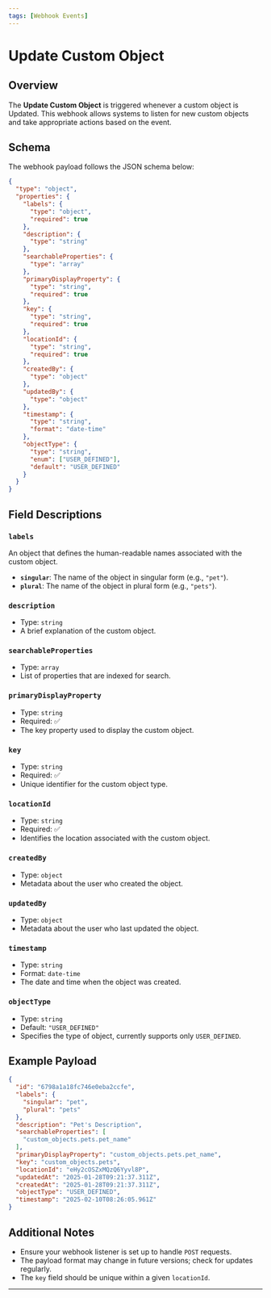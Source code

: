 ```yaml
---
tags: [Webhook Events]
---
```


# Update Custom Object

## Overview

The **Update Custom Object** is triggered whenever a custom object is Updated. This webhook allows systems to listen for new custom objects and take appropriate actions based on the event.

## Schema

The webhook payload follows the JSON schema below:

```json json_schema
{
  "type": "object",
  "properties": {
    "labels": {
      "type": "object",
      "required": true
    },
    "description": {
      "type": "string"
    },
    "searchableProperties": {
      "type": "array"
    },
    "primaryDisplayProperty": {
      "type": "string",
      "required": true
    },
    "key": {
      "type": "string",
      "required": true
    },
    "locationId": {
      "type": "string",
      "required": true
    },
    "createdBy": {
      "type": "object"
    },
    "updatedBy": {
      "type": "object"
    },
    "timestamp": {
      "type": "string",
      "format": "date-time"
    },
    "objectType": {
      "type": "string",
      "enum": ["USER_DEFINED"],
      "default": "USER_DEFINED"
    }
  }
}
```

## Field Descriptions

### `labels`
An object that defines the human-readable names associated with the custom object.
- **`singular`**: The name of the object in singular form (e.g., `"pet"`).
- **`plural`**: The name of the object in plural form (e.g., `"pets"`).

### `description`
- Type: `string`
- A brief explanation of the custom object.

### `searchableProperties`
- Type: `array`
- List of properties that are indexed for search.

### `primaryDisplayProperty`
- Type: `string`
- Required: ✅
- The key property used to display the custom object.

### `key`
- Type: `string`
- Required: ✅
- Unique identifier for the custom object type.

### `locationId`
- Type: `string`
- Required: ✅
- Identifies the location associated with the custom object.

### `createdBy`
- Type: `object`
- Metadata about the user who created the object.

### `updatedBy`
- Type: `object`
- Metadata about the user who last updated the object.

### `timestamp`
- Type: `string`
- Format: `date-time`
- The date and time when the object was created.

### `objectType`
- Type: `string`
- Default: `"USER_DEFINED"`
- Specifies the type of object, currently supports only `USER_DEFINED`.

## Example Payload

```json
{
  "id": "6798a1a18fc746e0eba2ccfe",
  "labels": {
    "singular": "pet",
    "plural": "pets"
  },
  "description": "Pet's Description",
  "searchableProperties": [
    "custom_objects.pets.pet_name"
  ],
  "primaryDisplayProperty": "custom_objects.pets.pet_name",
  "key": "custom_objects.pets",
  "locationId": "eHy2cOSZxMQzQ6Yyvl8P",
  "updatedAt": "2025-01-28T09:21:37.311Z",
  "createdAt": "2025-01-28T09:21:37.311Z",
  "objectType": "USER_DEFINED",
  "timestamp": "2025-02-10T08:26:05.961Z"
}
```

## Additional Notes

- Ensure your webhook listener is set up to handle `POST` requests.
- The payload format may change in future versions; check for updates regularly.
- The `key` field should be unique within a given `locationId`.

---
